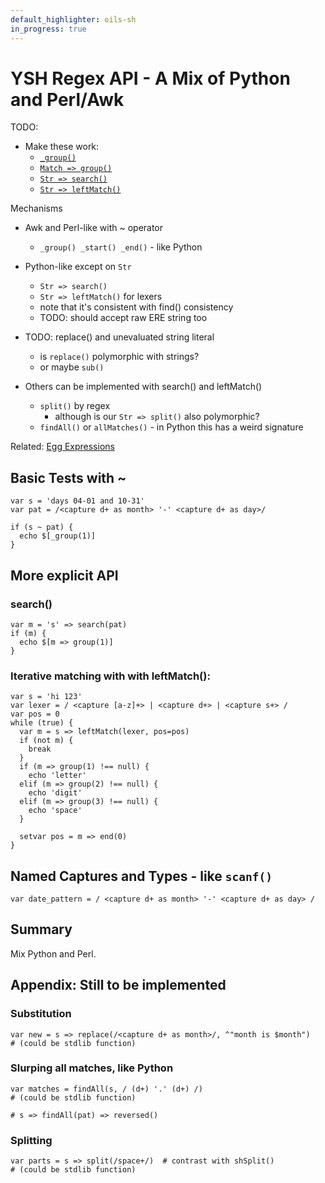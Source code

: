 ```yaml
---
default_highlighter: oils-sh
in_progress: true
---
```


YSH Regex API - A Mix of Python and Perl/Awk
============================================

TODO:

- Make these work:
  - [`_group()`]($help-topic:_group)
  - [`Match => group()`]($help-topic:group)
  - [`Str => search()`]($help-topic:search)
  - [`Str => leftMatch()`]($help-topic:leftMatch)

Mechanisms

- Awk and Perl-like with ~ operator
  - `_group() _start() _end()` - like Python
- Python-like except on `Str`
  - `Str => search()`
  - `Str => leftMatch()` for lexers
  - note that it's consistent with find() consistency
  - TODO: should accept raw ERE string too
- TODO: replace() and unevaluated string literal
  - is `replace()` polymorphic with strings?
  - or maybe `sub()`

- Others can be implemented with search() and leftMatch()
  - `split()` by regex
    - although is our `Str => split()` also polymorphic?
  - `findAll()` or `allMatches()` - in Python this has a weird signature

Related: [Egg Expressions](eggex.html)

## Basic Tests with ~

    var s = 'days 04-01 and 10-31'
    var pat = /<capture d+ as month> '-' <capture d+ as day>/

    if (s ~ pat) {
      echo $[_group(1)]
    }

## More explicit API 

### search()

    var m = 's' => search(pat)
    if (m) {
      echo $[m => group(1)]
    }

### Iterative matching with with leftMatch():

    var s = 'hi 123'
    var lexer = / <capture [a-z]+> | <capture d+> | <capture s+> /
    var pos = 0
    while (true) {
      var m = s => leftMatch(lexer, pos=pos)
      if (not m) {
        break
      }
      if (m => group(1) !== null) {
        echo 'letter'
      elif (m => group(2) !== null) {
        echo 'digit'
      elif (m => group(3) !== null) {
        echo 'space'
      }

      setvar pos = m => end(0)
    }

## Named Captures and Types - like `scanf()`

    var date_pattern = / <capture d+ as month> '-' <capture d+ as day> /

## Summary

Mix Python and Perl.

## Appendix: Still to be implemented

### Substitution

    var new = s => replace(/<capture d+ as month>/, ^"month is $month")
    # (could be stdlib function)

### Slurping all matches, like Python

    var matches = findAll(s, / (d+) '.' (d+) /)
    # (could be stdlib function)

    # s => findAll(pat) => reversed()

### Splitting

    var parts = s => split(/space+/)  # contrast with shSplit()
    # (could be stdlib function)
